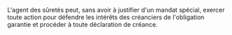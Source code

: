 L'agent des sûretés peut, sans avoir à justifier d'un mandat spécial, exercer toute action pour défendre les intérêts des créanciers de l'obligation garantie et procéder à toute déclaration de créance.
